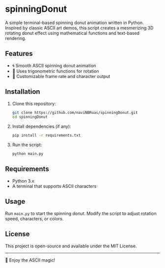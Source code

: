 # spinningDonut

A simple terminal-based spinning donut animation written in Python. Inspired by classic ASCII art demos, this script creates a mesmerizing 3D rotating donut effect using mathematical functions and text-based rendering.

## Features
- 🌀 Smooth ASCII spinning donut animation
- 🧮 Uses trigonometric functions for rotation
- 🎨 Customizable frame rate and character output

## Installation
1. Clone this repository:
   ```sh
   git clone https://github.com/naviNBRuas/spinningDonut.git
   cd spinningDonut
   ```
2. Install dependencies (if any):
   ```sh
   pip install -r requirements.txt
   ```
3. Run the script:
   ```sh
   python main.py
   ```

## Requirements
- Python 3.x
- A terminal that supports ASCII characters

## Usage
Run `main.py` to start the spinning donut. Modify the script to adjust rotation speed, characters, or colors.

## License
This project is open-source and available under the MIT License.

---

🎩 Enjoy the ASCII magic!
